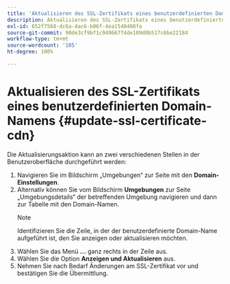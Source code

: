 ```yaml
---
title: 'Aktualisieren des SSL-Zertifikats eines benutzerdefinierten Domain-Namens '
description: Aktualisieren des SSL-Zertifikats eines benutzerdefinierten Domain-Namens
exl-id: 652f7568-dc6a-4ac6-b06f-4ea1540498fa
source-git-commit: 90de3cf9bf1c949667f4de109d0b517c6be22184
workflow-type: tm+mt
source-wordcount: '105'
ht-degree: 100%

---
```


# Aktualisieren des SSL-Zertifikats eines benutzerdefinierten Domain-Namens {#update-ssl-certificate-cdn}

Die Aktualisierungsaktion kann an zwei verschiedenen Stellen in der Benutzeroberfläche durchgeführt werden:

1. Navigieren Sie im Bildschirm „Umgebungen“ zur Seite mit den **Domain-Einstellungen**.
1. Alternativ können Sie vom Bildschirm **Umgebungen** zur Seite „Umgebungsdetails“ der betreffenden Umgebung navigieren und dann zur Tabelle mit den Domain-Namen.
   >[!NOTE]
   >Identifizieren Sie die Zeile, in der der benutzerdefinierte Domain-Name aufgeführt ist, den Sie anzeigen oder aktualisieren möchten.
1. Wählen Sie das Menü **...** ganz rechts in der Zeile aus.
1. Wählen Sie die Option **Anzeigen und Aktualisieren** aus.
1. Nehmen Sie nach Bedarf Änderungen am SSL-Zertifikat vor und bestätigen Sie die Übermittlung.
